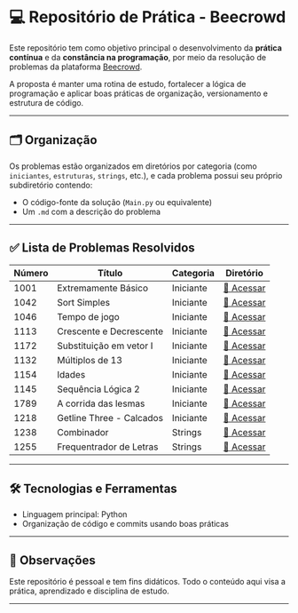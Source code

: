 # 💻 Repositório de Prática - Beecrowd

Este repositório tem como objetivo principal o desenvolvimento da **prática contínua** e da **constância na programação**, por meio da resolução de problemas da plataforma [Beecrowd](https://www.beecrowd.com.br/).

A proposta é manter uma rotina de estudo, fortalecer a lógica de programação e aplicar boas práticas de organização, versionamento e estrutura de código.

---

## 🗂️ Organização

Os problemas estão organizados em diretórios por categoria (como `iniciantes`, `estruturas`, `strings`, etc.), e cada problema possui seu próprio subdiretório contendo:

- O código-fonte da solução (`Main.py` ou equivalente)
- Um `.md` com a descrição do problema

---

## ✅ Lista de Problemas Resolvidos

| Número | Título                   | Categoria | Diretório                                |
| ------ | ------------------------ | --------- | ---------------------------------------- |
| 1001   | Extremamente Básico      | Iniciante | [🔗 Acessar](problemas/iniciantes/1001/) |
| 1042   | Sort Simples             | Iniciante | [🔗 Acessar](problemas/iniciantes/1042/) |
| 1046   | Tempo de jogo            | Iniciante | [🔗 Acessar](problemas/iniciantes/1046/) |
| 1113   | Crescente e Decrescente  | Iniciante | [🔗 Acessar](problemas/iniciantes/1113/) |
| 1172   | Substituição em vetor I  | Iniciante | [🔗 Acessar](problemas/iniciantes/1172/) |
| 1132   | Múltiplos de 13          | Iniciante | [🔗 Acessar](problemas/iniciantes/1132/) |
| 1154   | Idades                   | Iniciante | [🔗 Acessar](problemas/iniciantes/1154/) |
| 1145   | Sequência Lógica 2       | Iniciante | [🔗 Acessar](problemas/iniciantes/1145/) |
| 1789   | A corrida das lesmas     | Iniciante | [🔗 Acessar](problemas/iniciantes/1789/) |
| 1218   | Getline Three - Calcados | Iniciante | [🔗 Acessar](problemas/iniciantes/1218/) |
| 1238   | Combinador               | Strings   | [🔗 Acessar](problemas/strings/1238/)    |
| 1255   | Frequentrador de Letras  | Strings   | [🔗 Acessar](problemas/strings/1255/)    |

---

## 🛠️ Tecnologias e Ferramentas

- Linguagem principal: Python
- Organização de código e commits usando boas práticas

---

## 📌 Observações

Este repositório é pessoal e tem fins didáticos. Todo o conteúdo aqui visa a prática, aprendizado e disciplina de estudo.

---
